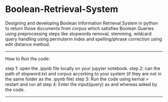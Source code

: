 # Boolean-Retrieval-System

Designing and developing Boolean Information Retrieval System in python to return those documents from corpus
which satisfies Boolean Queries using preprocessing steps like stopwords removal, stemming, wildcard query 
handling using permuterm index and spelling/phrase correction using edit distance method.

********************************************************
How to Run the code:

step 1: open the .ipynb file locally on your jupyter notebook.
step 2: can the path of stopword.txt and corpus accorking to your system (if they are not in the same folder as the .ipynb file)
step 3: Run the code using kernal > restart and run all
step 4: Enter the input(query) as and whereas asked by the code.

*******************************************************
